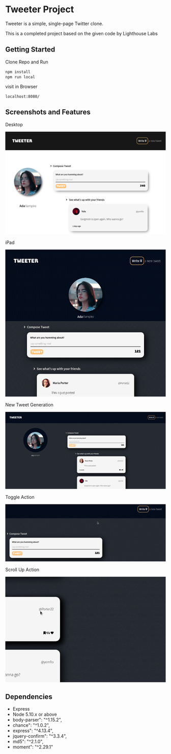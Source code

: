 # Tweeter Project

Tweeter is a simple, single-page Twitter clone.

This is a completed project based on the given code by Lighthouse Labs

## Getting Started

Clone Repo and Run

```
npm install
npm run local
```

visit in Browser

```
localhost:8080/
```

## Screenshots and Features

Desktop

![Desktop](./screenshots/desktop.png)

iPad

![iPad](./screenshots/ipad.png)

New Tweet Generation

![New Tweet Generation](./screenshots/newTweet.png)

Toggle Action

![Toggle Action](./screenshots/toggleAction.gif)

Scroll Up Action

![Scroll Up Action](./screenshots/scrollupAction.gif)

## Dependencies

- Express
- Node 5.10.x or above
- body-parser": "^1.15.2",
- chance": "^1.0.2",
- express": "^4.13.4",
- jquery-confirm": "^3.3.4",
- md5": "^2.1.0",
- moment": "^2.29.1"
